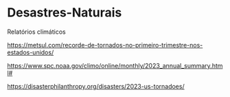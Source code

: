 # Desastres-Naturais
Relatórios climáticos 

https://metsul.com/recorde-de-tornados-no-primeiro-trimestre-nos-estados-unidos/

https://www.spc.noaa.gov/climo/online/monthly/2023_annual_summary.html#

https://disasterphilanthropy.org/disasters/2023-us-tornadoes/
